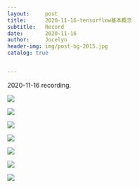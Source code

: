 ```yaml
---
layout:     post
title:      2020-11-16-tensorflow基本概念
subtitle:   Record
date:       2020-11-16
author:     Jocelyn
header-img: img/post-bg-2015.jpg
catalog: true


---
```


2020-11-16 recording.

![](https://tva1.sinaimg.cn/large/008eGmZEly1goacx77cg6j30u012ttkc.jpg)

![](https://tva1.sinaimg.cn/large/008eGmZEly1goaczd2841j30u012taip.jpg)

![](https://tva1.sinaimg.cn/large/008eGmZEly1goad11u6ucj30u012t7hn.jpg)

![](https://tva1.sinaimg.cn/large/008eGmZEly1goad10ymozj30u012tgwx.jpg)

![](https://tva1.sinaimg.cn/large/008eGmZEly1goad10csivj30u012tdsx.jpg)

![](https://tva1.sinaimg.cn/large/008eGmZEly1goad0zuojfj30u012tncd.jpg)

![](https://tva1.sinaimg.cn/large/008eGmZEly1goad0yylm2j30u012tk3h.jpg)